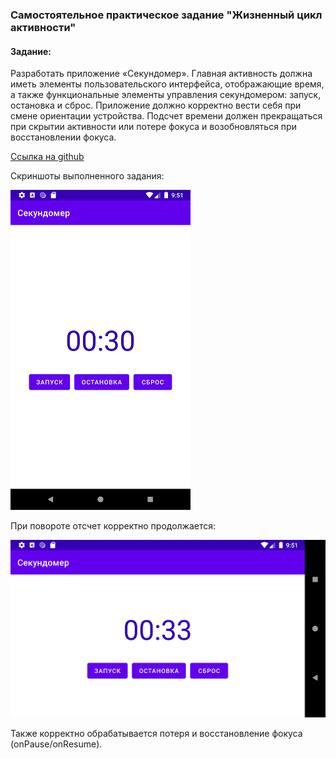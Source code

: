 ### Самостоятельное практическое задание "Жизненный цикл активности"

#### Задание:
Разработать приложение «Секундомер». Главная активность должна иметь элементы пользовательского интерфейса, отображающие время, а также функциональные элементы управления секундомером: запуск, остановка и сброс. Приложение должно корректно вести себя при смене ориентации устройства. Подсчет времени должен прекращаться при скрытии активности или потере фокуса и возобновляться при восстановлении фокуса.

[Ссылка на github](https://github.com/averveiko/android/tree/main/DSTU/hw3)

Скриншоты выполненного задания:

![Main screen](scr/scr_1.png)

При повороте отсчет корректно продолжается:

![Main screen](scr/scr_2.png)

Также корректно обрабатывается потеря и восстановление фокуса (onPause/onResume).
